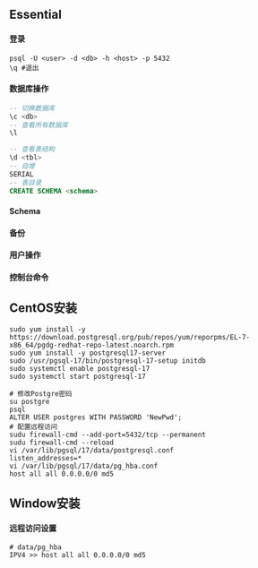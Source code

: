 ## Essential

#### 登录

```shell
psql -U <user> -d <db> -h <host> -p 5432
\q #退出
```

#### 数据库操作

```sql
-- 切换数据库
\c <db>
-- 查看所有数据库
\l
```

```sql
-- 查看表结构
\d <tbl>
-- 自增
SERIAL
-- 表目录
CREATE SCHEMA <schema>
```

#### Schema

#### 备份

#### 用户操作

#### 控制台命令

## CentOS安装

```shell
sudo yum install -y https://download.postgresql.org/pub/repos/yum/reporpms/EL-7-x86_64/pgdg-redhat-repo-latest.noarch.rpm
sudo yum install -y postgresql17-server
sudo /usr/pgsql-17/bin/postgresql-17-setup initdb
sudo systemctl enable postgresql-17
sudo systemctl start postgresql-17
```

```shell
# 修改Postgre密码
su postgre
psql
ALTER USER postgres WITH PASSWORD 'NewPwd';
# 配置远程访问
sudu firewall-cmd --add-port=5432/tcp --permanent
sudu firewall-cmd --reload
vi /var/lib/pgsql/17/data/postgresql.conf
listen_addresses=*
vi /var/lib/pgsql/17/data/pg_hba.conf
host all all 0.0.0.0/0 md5
```

## Window安装

#### 远程访问设置

```shell
# data/pg_hba
IPV4 >> host all all 0.0.0.0/0 md5
```

